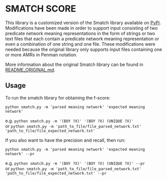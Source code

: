 # SMATCH SCORE

This library is a customized version of the Smatch library available on [PyPi](https://pypi.org/project/smatch/).  
Modifications have been made in order to support input consisting of two predicate network meaning representations in the form of strings or two text files that each contain a predicate network meaning representation or even a combination of one string and one file. These modifications were needed because the original library only supports input files containing one or more AMRs in Penman notation.

More information about the original Smatch library can be found in [README_ORIGINAL.md](README_ORIGINAL.md).

## Usage

To run the smatch library for obtaining the f-score:

```
python smatch.py -m 'parsed meaning network' 'expected meaning network'
```

e.g. ```python smatch.py -m '(BOY ?X)' '(BOY ?X) (UNIQUE ?X)'```  
or ```python smatch.py -m 'path_to_file/file_parsed_network.txt' 'path_to_file/file_expected_network.txt'```

If you also want to have the precision and recall, then run:

```
python smatch.py -m 'parsed meaning network' 'expected meaning network' --pr
```

e.g. ```python smatch.py -m '(BOY ?X)' '(BOY ?X) (UNIQUE ?X)' --pr```  
or ```python smatch.py -m 'path_to_file/file_parsed_network.txt' 'path_to_file/file_expected_network.txt' --pr```
